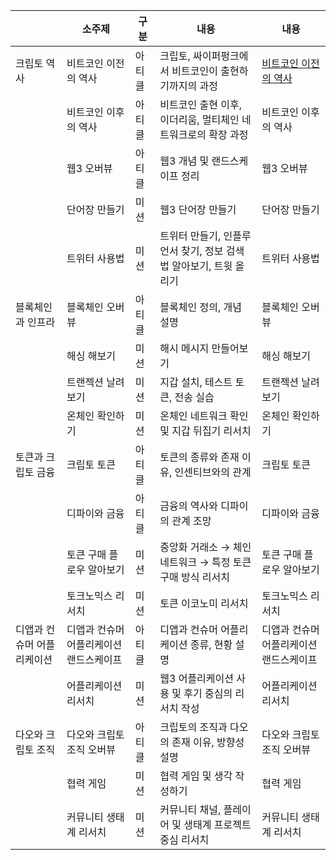 |  | 소주제 | 구분 | 내용 | 내용 |
| --- | --- | --- | --- | --- |
| 크립토 역사 | 비트코인 이전의 역사 | 아티클 | 크립토, 싸이퍼펑크에서 비트코인이 출현하기까지의 과정 | [비트코인 이전의 역사]() |
|  | 비트코인 이후의 역사 | 아티클 | 비트코인 출현 이후, 이더리움, 멀티체인 네트워크로의 확장 과정 | 비트코인 이후의 역사 |
|  | 웹3 오버뷰 | 아티클 | 웹3 개념 및 랜드스케이프 정리 | 웹3 오버뷰 |
|  | 단어장 만들기 | 미션 | 웹3 단어장 만들기 | 단어장 만들기 |
|  | 트위터 사용법 | 미션 | 트위터 만들기, 인플루언서 찾기, 정보 검색법 알아보기, 트윗 올리기 | 트위터 사용법 |
| 블록체인과 인프라 | 블록체인 오버뷰 | 아티클 | 블록체인 정의, 개념 설명 | 블록체인 오버뷰 |
|  | 해싱 해보기 | 미션 | 해시 메시지 만들어보기 | 해싱 해보기 |
|  | 트랜젝션 날려보기 | 미션 | 지갑 설치, 테스트 토큰, 전송 실습 | 트랜젝션 날려보기 |
|  | 온체인 확인하기 | 미션 | 온체인 네트워크 확인 및 지갑 뒤집기 리서치 | 온체인 확인하기 |
| 토큰과 크립토 금융 | 크립토 토큰 | 아티클 | 토큰의 종류와 존재 이유, 인센티브와의 관계 | 크립토 토큰 |
|  | 디파이와 금융 | 아티클 | 금융의 역사와 디파이의 관계 조망 | 디파이와 금융 |
|  | 토큰 구매 플로우 알아보기 | 미션 | 중앙화 거래소 → 체인 네트워크 → 특정 토큰 구매 방식 리서치 | 토큰 구매 플로우 알아보기 |
|  | 토크노믹스 리서치 | 미션 | 토큰 이코노미 리서치 | 토크노믹스 리서치 |
| 디앱과 컨슈머 어플리케이션 | 디앱과 컨슈머 어플리케이션 랜드스케이프 | 아티클 | 디앱과 컨슈머 어플리케이션 종류, 현황 설명 | 디앱과 컨슈머 어플리케이션 랜드스케이프 |
|  | 어플리케이션 리서치 | 미션 | 웹3 어플리케이션 사용 및 후기 중심의 리서치 작성 | 어플리케이션 리서치 |
| 다오와 크립토 조직 | 다오와 크립토 조직 오버뷰 | 아티클 | 크립토의 조직과 다오의 존재 이유, 방향성 설명 | 다오와 크립토 조직 오버뷰 |
|  | 협력 게임 | 미션 | 협력 게임 및 생각 작성하기 | 협력 게임 |
|  | 커뮤니티 생태계 리서치 | 미션 | 커뮤니티 채널, 플레이어 및 생태계 프로젝트 중심 리서치 | 커뮤니티 생태계 리서치 |
